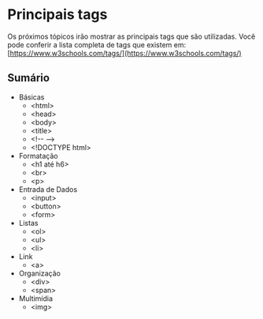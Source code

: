 # Principais tags

Os próximos tópicos irão mostrar as principais tags que são utilizadas. Você pode conferir a lista completa de tags que existem em: [https://www.w3schools.com/tags/](https://www.w3schools.com/tags/)

## Sumário

[comentário]: <> (O sumário não funciona!)

* Básicas
  * &lt;html&gt;
  * &lt;head&gt;
  * &lt;body&gt;
  * &lt;title&gt;
  * &lt;!-- --&gt;
  * &lt;!DOCTYPE html&gt; 
* Formatação
  * &lt;h1 até h6&gt;
  * &lt;br&gt;
  * &lt;p&gt;
* Entrada de Dados
  * &lt;input&gt;
  * &lt;button&gt;
  * &lt;form&gt;
* Listas
  * &lt;ol&gt;
  * &lt;ul&gt;
  * &lt;li&gt;
* Link
  * &lt;a&gt;
* Organização
  * &lt;div&gt;
  * &lt;span&gt;
* Multimídia
  * &lt;img&gt;

